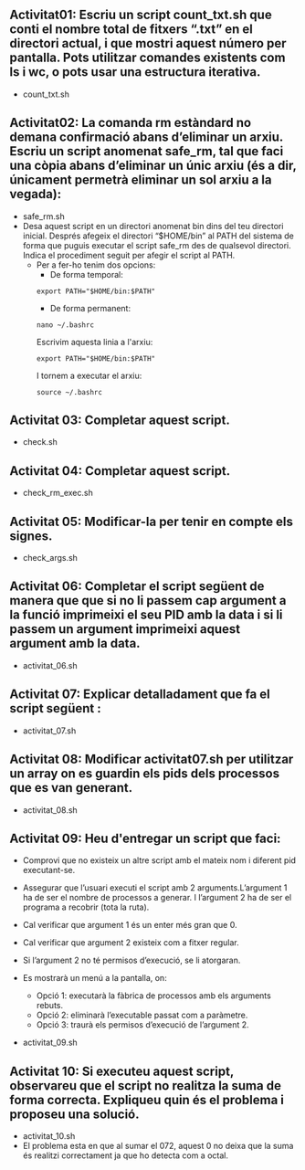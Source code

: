 ## Activitat01: Escriu un script count_txt.sh que conti el nombre total de fitxers “.txt” en el directori actual, i que mostri aquest número per pantalla. Pots utilitzar comandes existents com ls i wc, o pots usar una estructura iterativa.
- count_txt.sh

## Activitat02: La comanda rm estàndard no demana confirmació abans d’eliminar un arxiu. Escriu un script anomenat safe_rm, tal que faci una còpia abans d’eliminar un únic arxiu (és a dir, únicament permetrà eliminar un sol arxiu a la vegada):
- safe_rm.sh
- Desa aquest script en un directori anomenat bin dins del teu directori inicial. Després afegeix el directori “$HOME/bin” al PATH del sistema de forma que puguis executar el script safe_rm des de qualsevol directori. Indica el procediment seguit per afegir el script al PATH. 
    - Per a fer-ho tenim dos opcions: 
        - De forma temporal: 
        ```
        export PATH="$HOME/bin:$PATH"
        ```
        - De forma permanent: 
        ```
        nano ~/.bashrc
        ```
        Escrivim aquesta linia a l'arxiu:
        ```
        export PATH="$HOME/bin:$PATH"
        ```
        I tornem a executar el arxiu:
        ```
        source ~/.bashrc
        ```

## Activitat 03: Completar aquest script.
- check.sh

## Activitat 04: Completar aquest script.
- check_rm_exec.sh

## Activitat 05: Modificar-la per tenir en compte els signes.
 - check_args.sh

## Activitat 06: Completar el script següent de manera que que si no li passem cap argument a la funció imprimeixi el seu PID amb la data i si li passem un argument imprimeixi aquest argument amb la data.
- activitat_06.sh

## Activitat 07: Explicar detalladament que fa el script següent : 
- activitat_07.sh

##  Activitat 08:  Modificar activitat07.sh per utilitzar un array on es guardin els pids dels processos que es van generant.  
- activitat_08.sh

## Activitat 09: Heu d'entregar un script que faci:
- Comprovi que no existeix un altre script amb el mateix nom i diferent pid executant-se.
- Assegurar que l’usuari executi el script amb 2 arguments.L’argument 1 ha de ser el nombre de processos a generar. I l’argument 2 ha de ser el programa a recobrir (tota la ruta).
- Cal verificar que argument 1 és un enter més gran que 0.
- Cal verificar que argument 2 existeix com a fitxer regular.
- Si l’argument 2 no té permisos d’execució, se li atorgaran.
- Es mostrarà un menú a la pantalla, on: 
    - Opció 1: executarà la fàbrica de processos amb els arguments rebuts.
    - Opció 2:  eliminarà l’executable passat com a paràmetre.
    - Opció 3:  traurà els permisos d’execució de l’argument 2. 

- activitat_09.sh

## Activitat 10: Si executeu aquest script, observareu que el script no realitza la suma de forma correcta. Expliqueu quin és el problema i proposeu una solució.
- activitat_10.sh
- El problema esta en que al sumar el 072, aquest 0 no deixa que la suma és realitzi correctament ja que ho detecta com a octal.